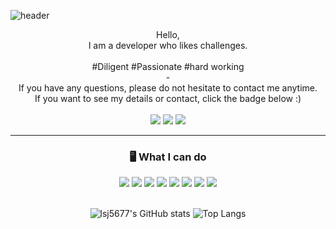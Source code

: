 ![header](https://capsule-render.vercel.app/api?type=wave&color=F4C2C2&height=250&section=header&text=Welcome%20🙌&desc=Agnes's%20Github&descSize=45&descAlign=70&descAlignY=75&fontSize=90&animation=fadeIn&fontColor=555555)

<div align=center>
<div align=center>
  Hello,
  <br/>
  I am a developer who likes challenges.
  <br/>
  <br/>
  #Diligent #Passionate #hard working
  <br/>
  -
  <br/>
  If you have any questions, please do not hesitate to contact me anytime.
  <br/>
  If you want to see my details or contact, click the badge below :)
  <br/>
  <br/>
  <a href="https://agnespf.netlify.app/" target="_blank"><img src="https://img.shields.io/badge/Portfolio-00C7B7?style=for-the-badge&logo=Netlify&logoColor=ffffff"/></a>
  <a href="https://www.linkedin.com/in/agnes-lee-041971189/" target="_blank"><img src="https://img.shields.io/badge/Agnes's%20LinkedIn-0A66C2?style=for-the-badge&logo=LinkedIn&logoColor=ffffff"/></a>
  <a href="mailto:lsj5677@gmail.com" target="_blank"><img src="https://img.shields.io/badge/Contact%20Me-EA4335?style=for-the-badge&logo=Gmail&logoColor=ffffff"/></a>
  <br/>
</div>

--- 

<div align=center>
  <h3>🖥 What I can do</h3>
  <img src="https://img.shields.io/badge/HTML5-E34F26?style=flat-square&logo=HTML5&logoColor=white"/>
  <img src="https://img.shields.io/badge/CSS3-1572B6?style=flat-square&logo=CSS3&logoColor=white"/>
  <img src="https://img.shields.io/badge/PostCSS-DD3A0A?style=flat-square&logo=PostCSS&logoColor=white"/>
  <img src="https://img.shields.io/badge/Tailwind%20CSS-06B6D4?style=flat-square&logo=tailwindcss&logoColor=white"/>
  <img src="https://img.shields.io/badge/JavaScript-F7DF1E?style=flat-square&logo=JavaScript&logoColor=black"/>
  <img src="https://img.shields.io/badge/TypeScript-3178C6?style=flat-square&logo=typescript&logoColor=white"/>
  <img src="https://img.shields.io/badge/React-61DAFB?style=flat-square&logo=React&logoColor=black"/>
  <img src="https://img.shields.io/badge/Next.js-000000?style=flat-square&logo=Nextdotjs&logoColor=white"/>
<br/>
</div>
<br/>

![lsj5677's GitHub stats](https://github-readme-stats.vercel.app/api?username=lsj5677&rank_icon=github&hide=contribs)
![Top Langs](https://github-readme-stats.vercel.app/api/top-langs/?username=lsj5677&layout=compact)
  
</div>
